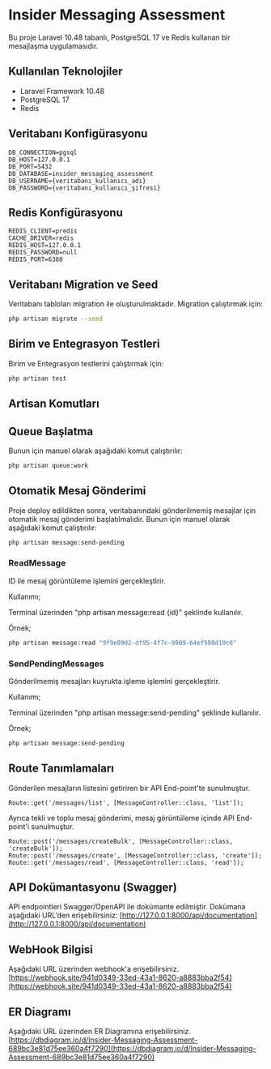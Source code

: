 # Insider Messaging Assessment

Bu proje Laravel 10.48 tabanlı, PostgreSQL 17 ve Redis kullanan bir mesajlaşma uygulamasıdır.

## Kullanılan Teknolojiler

- Laravel Framework 10.48
- PostgreSQL 17
- Redis

## Veritabanı Konfigürasyonu

```
DB_CONNECTION=pgsql
DB_HOST=127.0.0.1
DB_PORT=5432
DB_DATABASE=insider_messaging_assessment
DB_USERNAME={veritabanı_kullanıcı_adı}
DB_PASSWORD={veritabanı_kullanıcı_şifresi}
```
## Redis Konfigürasyonu
```
REDIS_CLIENT=predis
CACHE_DRIVER=redis
REDIS_HOST=127.0.0.1
REDIS_PASSWORD=null
REDIS_PORT=6380
```
## Veritabanı Migration ve Seed

Veritabanı tabloları migration ile oluşturulmaktadır. Migration çalıştırmak için:
````bash
php artisan migrate --seed
````

## Birim ve Entegrasyon Testleri

Birim ve Entegrasyon testlerini çalıştırmak için:
````bash
php artisan test
````

## Artisan Komutları

## Queue Başlatma

Bunun için manuel olarak aşağıdaki komut çalıştırılır:

````bash
php artisan queue:work
````

## Otomatik Mesaj Gönderimi

Proje deploy edildikten sonra, veritabanındaki gönderilmemiş mesajlar için otomatik mesaj gönderimi başlatılmalıdır. Bunun için manuel olarak aşağıdaki komut çalıştırılır:

````bash
php artisan message:send-pending
````

### ReadMessage

ID ile mesaj görüntüleme işlemini gerçekleştirir.

Kullanımı;

Terminal üzerinden "php artisan message:read {id}" şeklinde kullanılır.

Örnek; 
````bash
php artisan message:read "9f9e09d2-df95-4f7c-9909-64ef508d10c6"
````

### SendPendingMessages

Gönderilmemiş mesajları kuyrukta işleme işlemini gerçekleştirir.

Kullanımı;

Terminal üzerinden "php artisan message:send-pending" şeklinde kullanılır.

Örnek;
````bash
php artisan message:send-pending
````

## Route Tanımlamaları

Gönderilen mesajların listesini getiriren bir API End-point'te sunulmuştur.  
````
Route::get('/messages/list', [MessageController::class, 'list']);
````


Ayrıca tekli ve toplu mesaj gönderimi, mesaj görüntüleme içinde API End-point'i sunulmuştur.
````
Route::post('/messages/createBulk', [MessageController::class, 'createBulk']);
Route::post('/messages/create', [MessageController::class, 'create']);
Route::get('/messages/read', [MessageController::class, 'read']);
````

## API Dokümantasyonu (Swagger)

API endpointleri Swagger/OpenAPI ile dokümante edilmiştir. Dokümana aşağıdaki URL’den erişebilirsiniz:
[http://127.0.0.1:8000/api/documentation](http://127.0.0.1:8000/api/documentation)

## WebHook Bilgisi

Aşağıdaki URL üzerinden webhook'a erişebilirsiniz.  
[https://webhook.site/941d0349-33ed-43a1-8620-a8883bba2f54](https://webhook.site/941d0349-33ed-43a1-8620-a8883bba2f54)

## ER Diagramı

Aşağıdaki URL üzerinden ER Diagramına erişebilirsiniz.  
[https://dbdiagram.io/d/Insider-Messaging-Assessment-689bc3e81d75ee360a4f7290](https://dbdiagram.io/d/Insider-Messaging-Assessment-689bc3e81d75ee360a4f7290)
